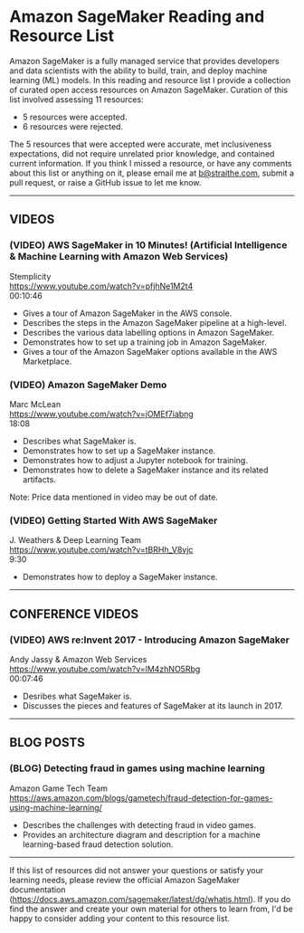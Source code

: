 # Amazon SageMaker Reading and Resource List

Amazon SageMaker is a fully managed service that provides developers and data scientists with the ability to build, train, and deploy machine learning (ML) models. In this reading and resource list I provide a collection of curated open access resources on Amazon SageMaker. Curation of this list involved assessing 11 resources:  

* 5 resources were accepted.  
* 6 resources were rejected.  

The 5 resources that were accepted were accurate, met inclusiveness expectations, did not require unrelated prior knowledge, and contained current information. If you think I missed a resource, or have any comments about this list or anything on it, please email me at b@straithe.com, submit a pull request, or raise a GitHub issue to let me know. 


---


## VIDEOS

### (VIDEO) AWS SageMaker in 10 Minutes! (Artificial Intelligence & Machine Learning with Amazon Web Services)  
Stemplicity  
https://www.youtube.com/watch?v=pfjhNe1M2t4  
00:10:46  
* Gives a tour of Amazon SageMaker in the AWS console.  
* Describes the steps in the Amazon SageMaker pipeline at a high-level.  
* Describes the various data labelling options in Amazon SageMaker.   
* Demonstrates how to set up a training job in Amazon SageMaker.   
* Gives a tour of the Amazon SageMaker options available in the AWS Marketplace.  

### (VIDEO) Amazon SageMaker Demo  
Marc McLean  
https://www.youtube.com/watch?v=jOMEf7iabng  
18:08  
* Describes what SageMaker is.  
* Demonstrates how to set up a SageMaker instance.  
* Demonstrates how to adjust a Jupyter notebook for training.  
* Demonstrates how to delete a SageMaker instance and its related artifacts.  

Note: Price data mentioned in video may be out of date. 

### (VIDEO) Getting Started With AWS SageMaker  
J. Weathers & Deep Learning Team  
https://www.youtube.com/watch?v=tBRHh_V8vjc  
9:30  
* Demonstrates how to deploy a SageMaker instance. 


---


## CONFERENCE VIDEOS

### (VIDEO) AWS re:Invent 2017 - Introducing Amazon SageMaker  
Andy Jassy & Amazon Web Services  
https://www.youtube.com/watch?v=lM4zhNO5Rbg  
00:07:46  
* Desribes what SageMaker is.  
* Discusses the pieces and features of SageMaker at its launch in 2017.  


---


## BLOG POSTS

### (BLOG) Detecting fraud in games using machine learning  
Amazon Game Tech Team  
https://aws.amazon.com/blogs/gametech/fraud-detection-for-games-using-machine-learning/  
* Describes the challenges with detecting fraud in video games. 
* Provides an architecture diagram and description for a machine learning-based fraud detection solution. 


---


If this list of resources did not answer your questions or satisfy your learning needs, please review the official Amazon SageMaker documentation (https://docs.aws.amazon.com/sagemaker/latest/dg/whatis.html). If you do find the answer and create your own material for others to learn from, I'd be happy to consider adding your content to this resource list. 
